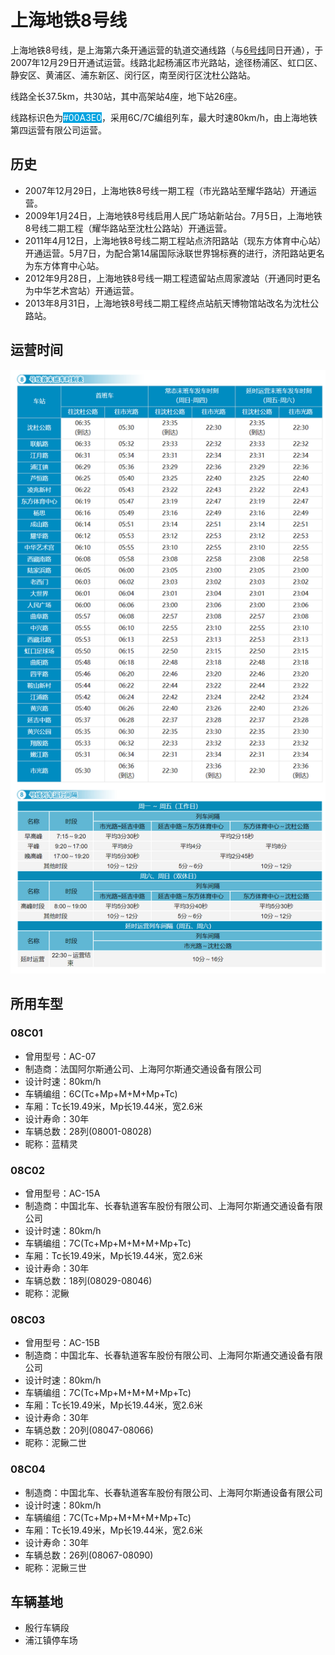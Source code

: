 # 上海地铁8号线

上海地铁8号线，是上海第六条开通运营的轨道交通线路（与[6号线](./6.md)同日开通），于2007年12月29日开通试运营。线路北起杨浦区市光路站，途径杨浦区、虹口区、静安区、黄浦区、浦东新区、闵行区，南至闵行区沈杜公路站。

线路全长37.5km，共30站，其中高架站4座，地下站26座。

线路标识色为<span style="color: white;background: #00A3E0;">#00A3E0</span>，采用6C/7C编组列车，最大时速80km/h，由上海地铁第四运营有限公司运营。

## 历史
* 2007年12月29日，上海地铁8号线一期工程（市光路站至耀华路站）开通运营。
* 2009年1月24日，上海地铁8号线启用人民广场站新站台。7月5日，上海地铁8号线二期工程（耀华路站至沈杜公路站）开通运营。
* 2011年4月12日，上海地铁8号线二期工程站点济阳路站（现东方体育中心站）开通运营。5月7日，为配合第14届国际泳联世界锦标赛的进行，济阳路站更名为东方体育中心站。
* 2012年9月28日，上海地铁8号线一期工程遗留站点周家渡站（开通同时更名为中华艺术宫站）开通运营。
* 2013年8月31日，上海地铁8号线二期工程终点站航天博物馆站改名为沈杜公路站。

## 运营时间
![](./time/8.png)

## 所用车型
### 08C01
* 曾用型号：AC-07
* 制造商：法国阿尔斯通公司、上海阿尔斯通交通设备有限公司
* 设计时速：80km/h
* 车辆编组：6C(Tc+Mp+M+M+Mp+Tc)
* 车厢：Tc长19.49米，Mp长19.44米，宽2.6米
* 设计寿命：30年
* 车辆总数：28列(08001-08028)
* 昵称：蓝精灵
### 08C02
* 曾用型号：AC-15A
* 制造商：中国北车、长春轨道客车股份有限公司、上海阿尔斯通交通设备有限公司
* 设计时速：80km/h
* 车辆编组：7C(Tc+Mp+M+M+M+Mp+Tc)
* 车厢：Tc长19.49米，Mp长19.44米，宽2.6米
* 设计寿命：30年
* 车辆总数：18列(08029-08046)
* 昵称：泥鳅
### 08C03
* 曾用型号：AC-15B
* 制造商：中国北车、长春轨道客车股份有限公司、上海阿尔斯通交通设备有限公司
* 设计时速：80km/h
* 车辆编组：7C(Tc+Mp+M+M+M+Mp+Tc)
* 车厢：Tc长19.49米，Mp长19.44米，宽2.6米
* 设计寿命：30年
* 车辆总数：20列(08047-08066)
* 昵称：泥鳅二世
### 08C04
* 制造商：中国北车、长春轨道客车股份有限公司、上海阿尔斯通设备有限公司
* 设计时速：80km/h
* 车辆编组：7C(Tc+Mp+M+M+M+Mp+Tc)
* 车厢：Tc长19.49米，Mp长19.44米，宽2.6米
* 设计寿命：30年
* 车辆总数：26列(08067-08090)
* 昵称：泥鳅三世

## 车辆基地
* 殷行车辆段
* 浦江镇停车场